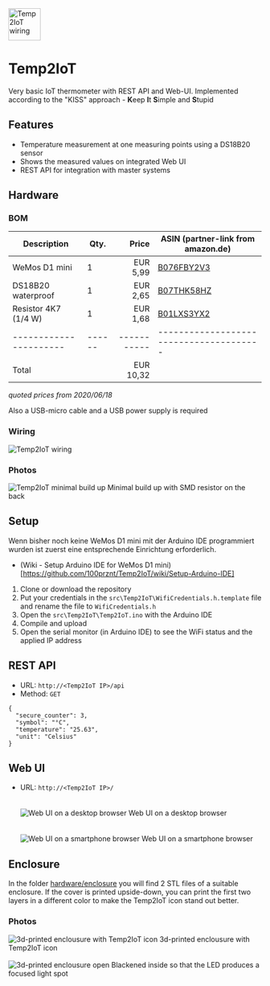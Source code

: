 <img src="docu/Temp2IoT_Icon_Black.svg" alt="Temp2IoT wiring" width="64" height="64" />

# Temp2IoT
Very basic IoT thermometer with REST API and Web-UI. Implemented according to the "KISS" approach - **K**eep **I**t **S**imple and **S**tupid

## Features
* Temperature measurement at one measuring points using a DS18B20 sensor
* Shows the measured values on integrated Web UI
* REST API for integration with master systems


## Hardware

### BOM

| Description          | Qty. | Price    | ASIN (partner-link from amazon.de)    |
|----------------------|------|----------:|---------------------------------------|
| WeMos D1 mini        | 1    | EUR 5,99  | [B076FBY2V3](https://amzn.to/30WTQI6) |
| DS18B20 waterproof   | 1    | EUR 2,65  | [B07THK58HZ](https://amzn.to/3hI4hVM) |
| Resistor 4K7 (1/4 W) | 1    | EUR 1,68  | [B01LXS3YX2](https://amzn.to/2YRddje) |
|----------------------|------|-----------|---------------------------------------|
| Total                |      | EUR 10,32 |                                       |

*quoted prices from 2020/06/18*

Also a USB-micro cable and a USB power supply is required

### Wiring

![Temp2IoT wiring](hardware/temp2iot_wiring.png)

### Photos

![Temp2IoT minimal build up](hardware/hardware_raw.jpg)
Minimal build up with SMD resistor on the back

## Setup

Wenn bisher noch keine WeMos D1 mini mit der Arduino IDE programmiert wurden ist zuerst eine entsprechende Einrichtung erforderlich.
* (Wiki - Setup Arduino IDE for WeMos D1 mini)[https://github.com/100prznt/Temp2IoT/wiki/Setup-Arduino-IDE]

1. Clone or download the repository
2. Put your credentials in the `src\Temp2IoT\WifiCredentials.h.template` file and rename the file to `WifiCredentials.h`
3. Open the `src\Temp2IoT\Temp2IoT.ino` with the Arduino IDE
4. Compile and upload
5. Open the serial monitor (in Arduino IDE) to see the WiFi status and the applied IP address


## REST API
* URL: `http://<Temp2IoT IP>/api`
* Method: `GET`

```
{
  "secure_counter": 3,
  "symbol": "°C",
  "temperature": "25.63",
  "unit": "Celsius"
}
```

## Web UI
* URL: `http://<Temp2IoT IP>/`
  <br>
  <br>
  <br>
![Web UI on a desktop browser](docu/webui_desktop.png)
Web UI on a desktop browser
  <br>
  <br>
  <br>
![Web UI on a smartphone browser](docu/webui_smartphone.png)
Web UI on a smartphone browser


## Enclosure
In the folder [hardware/enclosure](hardware/enclosure) you will find 2 STL files of a suitable enclosure. If the cover is printed upside-down, you can print the first two layers in a different color to make the Temp2IoT icon stand out better.

### Photos

![3d-printed enclousure with Temp2IoT icon](hardware/temp2iot_logo_case.jpg)
3d-printed enclousure with Temp2IoT icon
  <br>
  <br>
![3d-printed enclousure open](hardware/temp2iot_logo_case_open.jpg)
Blackened inside so that the LED produces a focused light spot
